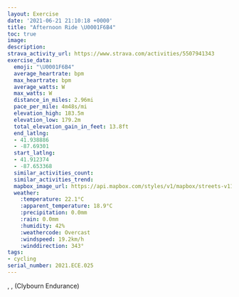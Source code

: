 ```yaml
---
layout: Exercise
date: '2021-06-21 21:10:18 +0000'
title: "Afternoon Ride \U0001F6B4"
toc: true
image:
description:
strava_activity_url: https://www.strava.com/activities/5507941343
exercise_data:
  emoji: "\U0001F6B4"
  average_heartrate: bpm
  max_heartrate: bpm
  average_watts: W
  max_watts: W
  distance_in_miles: 2.96mi
  pace_per_mile: 4m48s/mi
  elevation_high: 183.5m
  elevation_low: 179.2m
  total_elevation_gain_in_feet: 13.8ft
  end_latlng:
  - 41.938886
  - -87.69301
  start_latlng:
  - 41.912374
  - -87.653368
  similar_activities_count:
  similar_activities_trend:
  mapbox_image_url: https://api.mapbox.com/styles/v1/mapbox/streets-v11/static/path-5+787af2-1.0(i_y~Fpx~uOC%7D%40E%5DLPBDABeBN%5DJOKe%40FS%3Fa%40%5CUJm%40d%40GNs%40lAsBfDoAfBKJ_BhCi%40r%40S%5Cq%40bAwCtEi%40p%40c%40x%40iBrCiAxASd%40_CpDoFbIq%40fA%7B%40jAgAfBYj%40i%40r%40e%40x%40%7BD%60GoB%7CCaD~EY%5C%3FCCD%40CCAEPg%40n%40aAlBs%40hAOJu%40vAs%40~%40o%40hA%7B%40pAGN%7D%40lAaF%60I%7B%40bA_%40%5EmElFc%40n%40k%40p%40e%40f%40%5Dd%40kBrBgHlIyAhBw%40jAWf%40gAfByDvF%7BAdCqFhIa%40f%40MVOTWf%40%7D%40xAwFpIaI%60M%40%3FGNe%40t%40G%5C%3F~CDfAAdADhFArKFJ%3FJDLF%3FTKf%40GZCF%3F%3FA%40D),pin-s-s+e5b22e(-87.65337,41.91237),pin-s-f+89ae00(-87.69300999999999,41.93888)/auto/800x800?access_token=pk.eyJ1Ijoiam9zaGJlY2ttYW4iLCJhIjoiY205eWR2aDd1MWZ6djJrbXc4a3M0bWZleiJ9.XiG9OWkNcZk2QzjJbxLB4A
  weather:
    :temperature: 22.1°C
    :apparent_temperature: 18.9°C
    :precipitation: 0.0mm
    :rain: 0.0mm
    :humidity: 42%
    :weathercode: Overcast
    :windspeed: 19.2km/h
    :winddirection: 343°
tags:
- cycling
serial_number: 2021.ECE.025
---
```

, ,  (Clybourn Endurance)

